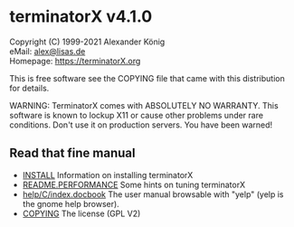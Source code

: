terminatorX v4.1.0
==================

Copyright (C) 1999-2021 Alexander König  
eMail: alex@lisas.de  
Homepage: https://terminatorX.org

This is free software see the COPYING file that came with this
distribution for details.

WARNING: TerminatorX comes with ABSOLUTELY NO WARRANTY. This software is known
to lockup X11 or cause other problems under rare conditions. Don't use
it on production servers. You have been warned!

Read that fine manual
---------------------

 * [INSTALL](INSTALL.md)
   Information on installing terminatorX
 * [README.PERFORMANCE](README.PERFORMANCE.md)
   Some hints on tuning terminatorX
 * [help/C/index.docbook](help/C/index.docbook)
   The user manual browsable with "yelp" (yelp is the gnome help browser).
 * [COPYING](COPYING)
   The license (GPL V2)
